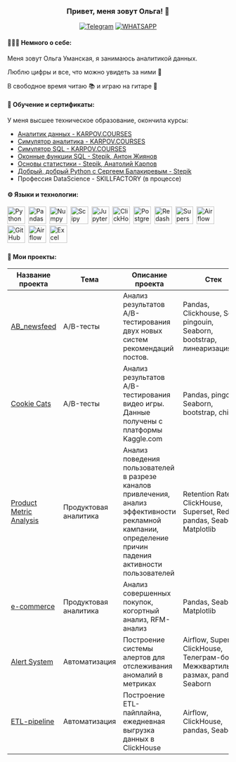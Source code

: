 ### <p align="center">Привет, меня зовут Ольга! 👋</p>

<div align="center">

  <a href="">[![Telegram](https://img.shields.io/badge/-Telegram-27A7E7?style=for-the-badge&logo=telegram)](https://t.me/OUmanskaya)</a>
  <a href="">[![WHATSAPP](https://img.shields.io/badge/-WHATSAPP-28D146?style=for-the-badge&logo=whatsapp&logoColor=FFFFFF)](https://wa.me/9215755425)</a>

</div>


#### 👩🏻‍💻 Немного о себе:
Меня зовут Ольга Уманская, я занимаюсь аналитикой данных.

Люблю цифры и все, что можно увидеть за ними 🧡

В свободное время читаю 📚 и играю на гитаре 🎸

#### 📜 Обучение и сертификаты:
У меня высшее техническое образование, окончила курсы:

* [Аналитик данных - KARPOV.COURSES](https://github.com/OlgaUman/OlgaUman/blob/master/DA_Karpov.pdf)
* [Симулятор аналитика - KARPOV.COURSES](https://github.com/OlgaUman/OlgaUman/blob/master/Sim_DA_Karpov.pdf)
* [Симулятор SQL - KARPOV.COURSES](https://github.com/OlgaUman/OlgaUman/blob/master/%20SimSQL_Karpov.pdf)
* [Оконные функции SQL - Stepik, Антон Жиянов](https://github.com/OlgaUman/OlgaUman/blob/master/stepik-WSQL.pdf)
* [Основы статистики - Stepik, Анатолий Карпов](https://github.com/OlgaUman/OlgaUman/blob/master/stepik-stat1.pdf)
* [Добрый, добрый Python с Сергеем Балакиревым - Stepik](https://github.com/OlgaUman/OlgaUman/blob/master/stepik-python.pdf)
* Профессия DataScience - SKILLFACTORY (в процессе)

#### ⚙️ Языки и технологии:
<div>
  <img src="https://img.shields.io/badge/python-white?logo=python&style=for-the-badge" title="Python" alt="Python" height="40"/>&nbsp;
  <img src="https://img.shields.io/badge/pandas-white?logo=pandas&logoColor=blue&style=for-the-badge" title="Pandas" alt="Pandas" height="40"/>&nbsp;
  <img src="https://img.shields.io/badge/numpy-white?logo=numpy&logoColor=blue&style=for-the-badge" title="Numpy" alt="Numpy" height="40"/>&nbsp;
  <img src="https://img.shields.io/badge/Scipy-white?logo=Scipy&logoColor=black&style=for-the-badge" title="Scipy" alt="Scipy" height="40"/>&nbsp;
  <img src="https://img.shields.io/badge/Jupyter_notebook-white?logo=Jupyter&style=for-the-badge" title="Jupyter" alt="Jupyter" height="40"/>&nbsp;
  <img src="https://img.shields.io/badge/Clickhouse-white?logo=Clickhouse&style=for-the-badge" title="ClickHouse" alt="ClickHouse" height="40"/>&nbsp;
  <img src="https://img.shields.io/badge/PostgreSQL-white?logo=PostgreSQL&s&style=for-the-badge" title="PostgreSQL" alt="PostgreSQL" height="40"/>&nbsp;
  <img src="https://img.shields.io/badge/redash-white?logo=redash&logoColor=black&style=for-the-badge" title="Redash" alt="Redash" height="40"/>&nbsp;
   <img src="https://img.shields.io/badge/Superset-white?logo=Excel&logoColor=black&style=for-the-badge" title="Superset" alt="Superset" height="40"/>&nbsp;
  <img src="https://img.shields.io/badge/Tableau-white?logo=Tableau&s&logoColor=yellow&style=for-the-badge" title="Airflow" alt="Airflow" height="40"/>&nbsp;
  <img src="https://img.shields.io/badge/github-white?logo=github&logoColor=black&style=for-the-badge" title="GitHub" alt="GitHub" height="40"/>&nbsp;
  <img src="https://img.shields.io/badge/Airflow-white?logo=Airflow&style=for-the-badge" title="Airflow" alt="Airflow" height="40"/>&nbsp;
  <img src="https://img.shields.io/badge/excel-white?logo=Excel&logoColor=black&style=for-the-badge" title="Excel" alt="Excel" height="40"/>&nbsp;

  
  
</div>

#### 🎯 Мои проекты:

|Название проекта| Тема | Описание проекта| Стек|
|----------------|------|-----------------|-----|
|[AB_newsfeed](https://github.com/OlgaUman/AB_newsfeed)|A/B-тесты|Анализ результатов A/B-тестирования двух новых систем рекомендаций постов.|Pandas, Clickhouse, Scipy, pingouin, Seaborn, bootstrap, линеаризация|
|[Cookie Cats](https://github.com/OlgaUman/AB-testing-Cookie-Cats)| A/B-тесты |Анализ результатов A/B-тестирования видео игры. Данные получены с платформы Kaggle.com|Pandas, pingouin, Seaborn, bootstrap, chi2|
|[Product Metric Analysis](https://github.com/OlgaUman/Product-Metric-Analysis)| Продуктовая аналитика| Анализ поведения пользователей в разрезе каналов привлечения, анализ эффективности рекламной кампании, определение причин падения активности пользователей|Retention Rate, ClickHouse, Superset, Redash, pandas, Seaborn, Matplotlib|
|[e-commerce](https://github.com/OlgaUman/Cohort-RFM)| Продуктовая аналитика |Анализ совершенных покупок, когортный анализ, RFM-анализ|Pandas, Seaborn, Matplotlib|
| [Alert System](https://github.com/OlgaUman/Alert-System) | Автоматизация| Построение системы алертов для отслеживания аномалий в метриках | Airflow, Superset, ClickHouse, Телеграм-бот, Межквартильный размах, pandas, Seaborn
| [ETL-pipeline](https://github.com/OlgaUman/ETL-pipeline)|Автоматизация|Построение ETL-пайплайна, ежедневная выгрузка данных в ClickHouse|Airflow, ClickHouse, pandas, Seaborn
